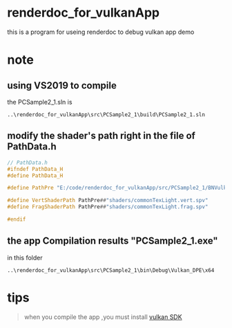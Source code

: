 # renderdoc_for_vulkanApp
this is a program for useing renderdoc to debug vulkan app demo





# note



## using VS2019 to compile 

the PCSample2_1.sln is 

```none
..\renderdoc_for_vulkanApp\src\PCSample2_1\build\PCSample2_1.sln
```



## modify the shader's path right in the file of PathData.h

```c++
// PathData.h
#ifndef PathData_H
#define PathData_H

#define PathPre "E:/code/renderdoc_for_vulkanApp/src/PCSample2_1/BNVulkanEx/"

#define VertShaderPath PathPre##"shaders/commonTexLight.vert.spv"
#define FragShaderPath PathPre##"shaders/commonTexLight.frag.spv"

#endif
```



## the app Compilation results "PCSample2_1.exe" 

in this folder

```
..\renderdoc_for_vulkanApp\src\PCSample2_1\bin\Debug\Vulkan_DPE\x64
```



# tips

> when you compile the app ,you must install [vulkan SDK ](https://www.lunarg.com/vulkan-sdk/)
